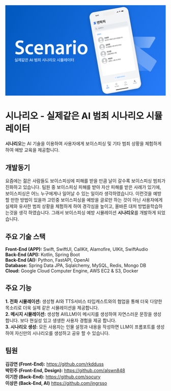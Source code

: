 <img src="./banner.png"/>

# 시나리오 - 실제같은 AI 범죄 시나리오 시뮬레이터
**시나리오**는 AI 기술을 이용하여 사용자에게 보이스피싱 및 기타 범죄 상황을 체험하게 하여 예방 교육을 제공합니다. 

## 개발동기
요즘에는 젊은 사람들도 보이스피싱에 피해를 받을 만큼 날이 갈수록 보이스피싱 범죄가 진화하고 있습니다. 
팀원 중 보이스피싱 피해를 받아 자산 피해를 받은 사례가 있기에, 보이스피싱은 어느 누구에게나 일어날 수 있는 일이라 생각하였습니다. 
이런것을 예방 할 만한 방법이 있을까 고민중 보이스피싱을 예방을 글로만 하는 것이 아닌 사용자에게 실제와 유사한 범죄 상황을 체험하게 하여 경각심을 높이고, 올바른 대처 방법을학습하는것을 생각 하였습니다. 
그래서 보이스피싱 예방 시뮬레이션 **시나리오**를 개발하게 되었습니다.

## 주요 기술 스택
**Front-End (APP):** Swift, SwiftUI, CallKit, Alamofire, UIKit, SwiftAudio<br>
**Back-End (API):** Kotlin, Spring Boot<br>
**Back-End (AI):** Python, FastAPI, OpenAI<br>
**Database:** Spring Data JPA, Sqlalchemy, MySQL, Redis, Mongo DB<br>
**Cloud:** Google Cloud Computer Engine, AWS EC2 & S3, Docker

## 주요 기능
**1. 전화 시뮬레이션:** 생성형 AI와 TTS서비스 타입캐스트와의 협업을 통해 더욱 다양한 목소리로 더욱 실제 같은 시뮬레이션을 제공합니다.<br>
**2. 메시지 시뮬레이션:** 생성형 AI(LLM)이 메시지를 생성하여 자연스러운 문장을 생성 합니다. 보다 현실성 있고 생생한 사용자 경험을 제공 합니다.<br>
**3. 시나리오 생성:** 모든 사용자는 인물 설정과 내용을 작성하면 LLM이 프롬포트를 생성하여 자신만의 시나리오를 생성하고 공유 할 수 있습니다.

## 팀원
**김강연 (Front-End):** https://github.com/rkdduss<br>
**박민주 (Front-End, Design):** https://github.com/alswn848 <br>
**이기찬 (Back-End):** https://github.com/socury<br>
**이상은 (Back-End, AI)** https://github.com/ingrsso

